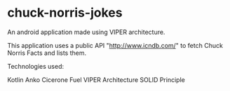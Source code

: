 # chuck-norris-jokes
An android application made using VIPER architecture.

This application uses a public API "http://www.icndb.com/" to fetch Chuck Norris Facts and lists them.

Technologies used:

Kotlin
Anko
Cicerone
Fuel
VIPER Architecture
SOLID Principle
